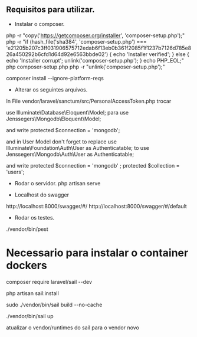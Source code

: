 ## Requisitos para utilizar.
- Instalar o composer.

php -r "copy('https://getcomposer.org/installer', 'composer-setup.php');"
php -r "if (hash_file('sha384', 'composer-setup.php') === 'e21205b207c3ff031906575712edab6f13eb0b361f2085f1f1237b7126d785e826a450292b6cfd1d64d92e6563bbde02') { echo 'Installer verified'; } else { echo 'Installer corrupt'; unlink('composer-setup.php'); } echo PHP_EOL;"
php composer-setup.php
php -r "unlink('composer-setup.php');"

composer install --ignore-platform-reqs

- Alterar os seguintes arquivos.

In File vendor/laravel/sanctum/src/PersonalAccessToken.php trocar

use Illuminate\Database\Eloquent\Model; 
para
 use Jenssegers\Mongodb\Eloquent\Model;

and write 
    protected $connection = 'mongodb';

and in User Model don't forget to replace use Illuminate\Foundation\Auth\User as Authenticatable;
to use Jenssegers\Mongodb\Auth\User as Authenticatable;

and write
    protected $connection = 'mongodb' ;
    protected $collection = 'users';


- Rodar o servidor.
php artisan serve

- Localhost do swagger

http://localhost:8000/swagger/#/
http://localhost:8000/swagger/#/default

- Rodar os testes.

./vendor/bin/pest


# Necessario para instalar o container dockers

composer require laravel/sail --dev


php artisan sail:install

sudo ./vendor/bin/sail build --no-cache

./vendor/bin/sail up

atualizar o vendor/runtimes do sail para o vendor novo 